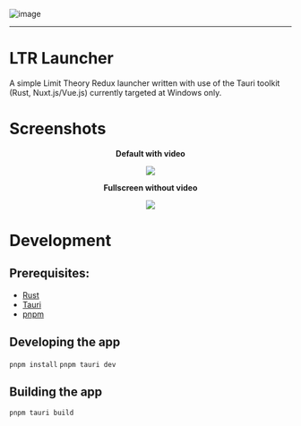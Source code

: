 ![image](https://github.com/Limit-Theory-Redux/ltheory-launcher/assets/76592751/dc36804b-9938-4539-a882-07fb90205ab0)

---

# LTR Launcher
A simple Limit Theory Redux launcher written with use of the Tauri toolkit (Rust, Nuxt.js/Vue.js) currently targeted at Windows only.

# Screenshots

<p align="center">
  <strong>Default with video</strong>
  <p align="center">
    <img src="https://github.com/Limit-Theory-Redux/ltheory-launcher/assets/76592751/914d3b3d-b0cc-4c7a-99a1-2e30fb0b254d"/>
  </p>
</p>
<p align="center">
  <strong>Fullscreen without video</strong>
  <p align="center">
    <img src="https://github.com/Limit-Theory-Redux/ltheory-launcher/assets/76592751/e75db02c-646e-41ac-8f7a-8a34c465673f"/>
  </p>
</p>

# Development
## Prerequisites:
- [Rust](https://www.rust-lang.org/)
- [Tauri](https://tauri.app/)
- [pnpm](https://pnpm.io/)

## Developing the app
`pnpm install`
`pnpm tauri dev`

## Building the app
`pnpm tauri build`
